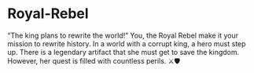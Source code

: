 # Royal-Rebel
“The king plans to rewrite the world!” You, the Royal Rebel make it your mission to rewrite history.
In a world with a corrupt king, a hero must step up. There is a legendary artifact that she must get to save the kingdom. However, her quest is filled with countless perils.
⚔️🛡️
